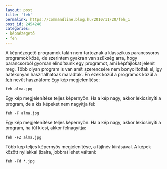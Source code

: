 ```yaml
---
layout: post
title: 'feh'
permalink: https://commandline.blog.hu/2010/11/20/feh_1
post_id: 2454246
categories: 
- képnézegető
- feh
---
```


A képnézegető programok talán nem tartoznak a klasszikus parancssoros programok közé, de szerintem gyakran van szükség arra, hogy parancsorból gyorsan elindítsunk egy programot, ami képfájlokat jelenít meg. Több olyan program is van amit szerencsére nem bonyolítottak el, így hatékonyan használhatóak maradtak. 
Én ezek közül a programok közül a 
[feh](http://freshmeat.net/projects/feh/) nevűt használom: 
Egy kép megjelenítése: 
```
feh alma.jpg
``` 
Egy kép megjelenítése teljes képernyőn. Ha a kép nagy, akkor lekicsinyíti a program, de a kis képeket nem nagyítja fel: 
```
feh -F alma.jpg
``` 
Egy kép megjelenítése teljes képernyőn. Ha a kép nagy, akkor lekicsinyíti a program, ha túl kicsi, akkor felnagyítja: 
```
feh -FZ alma.jpg
``` 
Több kép teljes képernyős megjelenítése, a fájlnév kiírásával. A képek között nyilakkal (balra, jobbra) lehet váltani: 
```
feh -Fd *.jpg
``` 
  
  
 